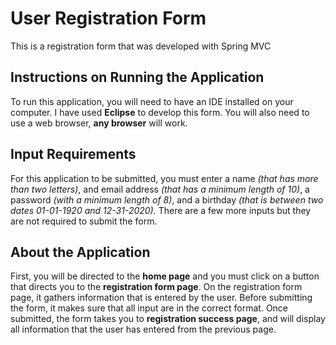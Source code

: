 # User Registration Form

This is a registration form that was developed with Spring MVC

## Instructions on Running the Application

To run this application, you will need to have an IDE installed on your computer. I have used **Eclipse** to develop this form. You will also need to use a web browser, **any browser** will work. 

## Input Requirements

For this application to be submitted, you must enter a name *(that has more than two letters)*, and email address *(that has a minimum length of 10)*, a password *(with a minimum length of 8)*, and a birthday *(that is between two dates 01-01-1920 and 12-31-2020).* There are a few more inputs but they are not required to submit the form.

## About the Application

First, you will be directed to the **home page** and you must click on a button that directs you to the **registration form page**. On the registration form page, it gathers information that is entered by the user. Before submitting the form, it makes sure that all input are in the correct format. Once submitted, the form takes you to **registration success page**, and will display all information that the user has entered from the previous page.
